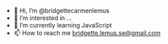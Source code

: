- 👋 Hi, I’m @bridgettecarmenlemus
- 👀 I’m interested in ...
- 🌱 I’m currently learning JavaScript
- 📫 How to reach me bridgette.lemus.se@gmail.com

<!---
bridgettecarmenlemus/bridgettecarmenlemus is a ✨ special ✨ repository because its `README.md` (this file) appears on your GitHub profile.
You can click the Preview link to take a look at your changes.
--->
